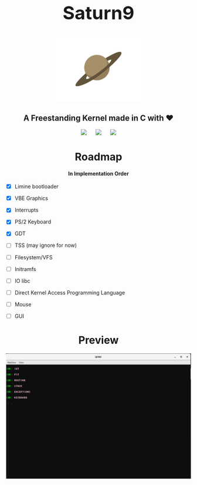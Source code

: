 <h1 align="center" style="font-size: 50px">Saturn9</h1>
<p align="center">
    <img alt="Logo" title="Saturn9" src="assets/s9logo.png" width=250>
</p>

<h2 align="center">
    A Freestanding Kernel made in C with ♥
</h2>


<p align="center">
    <img src="https://img.shields.io/github/commit-activity/t/funixorg/saturn9?style=for-the-badge&logo=git&logoColor=%239acd32&color=%23620000"/>
    <span>&nbsp;&nbsp;&nbsp;&nbsp;<span>
    <img src="https://img.shields.io/github/languages/top/funixorg/saturn9?style=for-the-badge&logo=cmake&logoColor=%2300a3ad&color=%23778899"/>
    <span>&nbsp;&nbsp;&nbsp;&nbsp;<span>
    <img src="https://img.shields.io/github/issues-pr-closed/funixorg/saturn9?style=for-the-badge&logo=curl&logoColor=%23ff4500&color=%23800e56"/>
</p>



<h1 align="center">Roadmap</h1>
<h4 align="center">In Implementation Order</h4>

- [x] Limine bootloader
- [x] VBE Graphics
- [x] Interrupts
- [x] PS/2 Keyboard
- [x] GDT
- [ ] TSS (may ignore for now)
- [ ] Filesystem/VFS
- [ ] Initramfs
- [ ] IO libc
- [ ] Direct Kernel Access Programming Language
- [ ] Mouse
- [ ] GUI


<h1 align="center">Preview</h1>

![Reference screenshot](assets/s9prev.png)